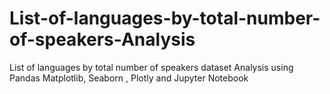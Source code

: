 # List-of-languages-by-total-number-of-speakers-Analysis
List of languages by total number of speakers dataset Analysis using Pandas Matplotlib, Seaborn , Plotly and Jupyter Notebook
